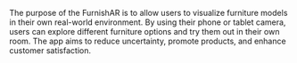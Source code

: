 The purpose of the FurnishAR is to allow users to visualize furniture models in their own real-world environment. By using their phone or tablet camera, users can explore different furniture options and try them out in their own room. The app aims to reduce uncertainty, promote products, and enhance customer satisfaction.

